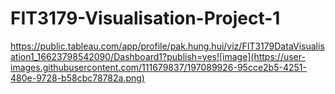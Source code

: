 # FIT3179-Visualisation-Project-1

https://public.tableau.com/app/profile/pak.hung.hui/viz/FIT3179DataVisualisation1_16623798542090/Dashboard1?publish=yes![image](https://user-images.githubusercontent.com/111679837/197089926-95cce2b5-4251-480e-9728-b58cbc78782a.png)
